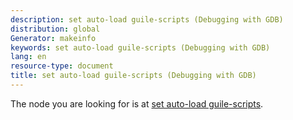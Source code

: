```yaml
---
description: set auto-load guile-scripts (Debugging with GDB)
distribution: global
Generator: makeinfo
keywords: set auto-load guile-scripts (Debugging with GDB)
lang: en
resource-type: document
title: set auto-load guile-scripts (Debugging with GDB)
---
```

The node you are looking for is at [set auto-load guile-scripts](Guile-Auto_002dloading.html#set-auto_002dload-guile_002dscripts).
